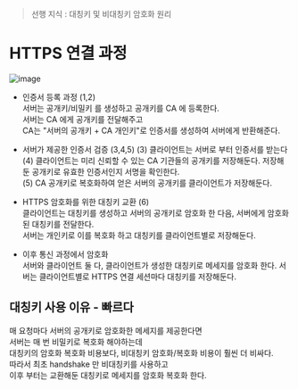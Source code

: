 > 선행 지식 : 대칭키 및 비대칭키 암호화 원리   
   
# HTTPS 연결 과정   
   
![image](https://github.com/PhysicksKim/TIL/assets/101965836/c8ad853d-a4fd-4d0b-ac2e-2fd744c35db9)   
     
- 인증서 등록 과정 (1,2)   
서버는 공개키/비밀키 를 생성하고 공개키를 CA 에 등록한다.   
서버는 CA 에게 공개키를 전달해주고    
CA는 "서버의 공개키 + CA 개인키"로 인증서를 생성하여 서버에게 반환해준다.   
   
- 서버가 제공한 인증서 검증 (3,4,5)
(3) 클라이언트는 서버로 부터 인증서를 받는다     
(4) 클라이언트는 미리 신뢰할 수 있는 CA 기관들의 공개키를 저장해둔다. 저장해둔 공개키로 유효한 인증서인지 서명을 확인한다.  
(5) CA 공개키로 복호화하여 얻은 서버의 공개키를 클라이언트가 저장해둔다.  
  
- HTTPS 암호화를 위한 대칭키 교환 (6)  
클라이언트는 대칭키를 생성하고 서버의 공개키로 암호화 한 다음, 서버에게 암호화된 대칭키를 전달한다.  
서버는 개인키로 이를 복호화 하고 대칭키를 클라이언트별로 저장해둔다.  
  
- 이후 통신 과정에서 암호화  
서버와 클라이언트 둘 다,
클라이언트가 생성한 대칭키로 메세지를 암호화 한다.
서버는 클라이언트별로 HTTPS 연결 세션마다 대칭키를 저장해둔다.     
  
## 대칭키 사용 이유 - 빠르다  
매 요청마다 서버의 공개키로 암호화한 메세지를 제공한다면  
서버는 매 번 비밀키로 복호화 해야하는데  
대칭키의 암호화 복호화 비용보다, 비대칭키 암호화/복호화 비용이 훨씬 더 비싸다.    
따라서 최초 handshake 만 비대칭키를 사용하고  
이후 부터는 교환해둔 대칭키로 메세지를 암호화 복호화 한다.  
